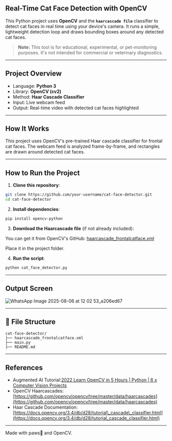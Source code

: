 ## Real-Time Cat Face Detection with OpenCV

This Python project uses **OpenCV** and the **`haarcascade file`** classifier to detect cat faces in real time using your device's camera. It runs a simple, lightweight detection loop and draws bounding boxes around any detected cat faces.

> **Note:** This tool is for educational, experimental, or pet-monitoring purposes. It's not intended for commercial or veterinary diagnostics.

---

## Project Overview

- Language: **Python 3**
- Library: **OpenCV (cv2)**
- Method: **Haar Cascade Classifier**
- Input: Live webcam feed
- Output: Real-time video with detected cat faces highlighted

---

## How It Works

This project uses OpenCV's pre-trained Haar cascade classifier for frontal cat faces. The webcam feed is analyzed frame-by-frame, and rectangles are drawn around detected cat faces.

---

## How to Run the Project

1. **Clone this repository**:

```bash
git clone https://github.com/your-username/cat-face-detector.git
cd cat-face-detector
````

2. **Install dependencies**:

```bash
pip install opencv-python
```

3. **Download the Haarcascade file** (if not already included):

You can get it from OpenCV's GitHub:
[haarcascade\_frontalcatface.xml](https://github.com/opencv/opencv/blob/master/data/haarcascades/haarcascade_frontalcatface.xml)

Place it in the project folder.

4. **Run the script**:

```bash
python cat_face_detector.py
```

---

## Output Screen
![WhatsApp Image 2025-08-06 at 12 02 53_a206ed67](https://github.com/user-attachments/assets/24aa4f19-ff6c-4f55-ac02-207fb20c979b)



---

## 📁 File Structure

```
cat-face-detector/
├── haarcascade_frontalcatface.xml
├── main.py
├── README.md
```

---


## References
* Augmented AI Tutorial:[2022 Learn OpenCV in 5 Hours | Python | 6 x Computer Vision Projects](https://www.youtube.com/watch?v=Oj5wHECTlzo)
* OpenCV Haarcascades: [https://github.com/opencv/opencv/tree/master/data/haarcascades](https://github.com/opencv/opencv/tree/master/data/haarcascades)
* Haar Cascade Documentation: [https://docs.opencv.org/3.4/db/d28/tutorial\_cascade\_classifier.html](https://docs.opencv.org/3.4/db/d28/tutorial_cascade_classifier.html)

---

Made with paws🐾 and OpenCV.
